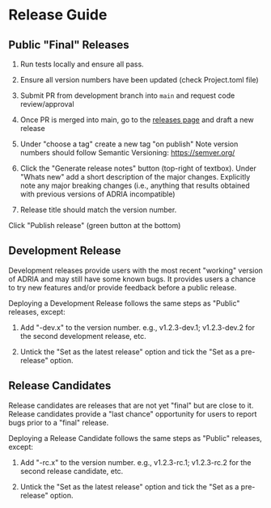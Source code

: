 # Release Guide

## Public "Final" Releases

1. Run tests locally and ensure all pass.

2. Ensure all version numbers have been updated (check Project.toml file)

3. Submit PR from development branch into `main` and request code review/approval

4. Once PR is merged into main, go to the [releases page](https://github.com/open-AIMS/ADRIA.jl/releases) and draft a new release

5. Under "choose a tag" create a new tag "on publish"
   Note version numbers should follow Semantic Versioning: https://semver.org/

6. Click the "Generate release notes" button (top-right of textbox). 
   Under "Whats new" add a short description of the major changes.
   Explicitly note any major breaking changes (i.e., anything that results obtained with previous versions of ADRIA incompatible)

7. Release title should match the version number.

Click "Publish release" (green button at the bottom)


## Development Release

Development releases provide users with the most recent "working" version of ADRIA and may still have some known bugs.
It provides users a chance to try new features and/or provide feedback before a public release.

Deploying a Development Release follows the same steps as "Public" releases, except:

1. Add "-dev.x" to the version number.
   e.g., v1.2.3-dev.1; v1.2.3-dev.2 for the second development release, etc.

2. Untick the "Set as the latest release" option and tick the "Set as a pre-release" option.


## Release Candidates

Release candidates are releases that are not yet "final" but are close to it. Release candidates provide a "last chance" opportunity
for users to report bugs prior to a "final" release.

Deploying a Release Candidate follows the same steps as "Public" releases, except:

1. Add "-rc.x" to the version number.
   e.g., v1.2.3-rc.1; v1.2.3-rc.2 for the second release candidate, etc.

2. Untick the "Set as the latest release" option and tick the "Set as a pre-release" option.

